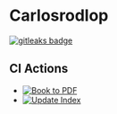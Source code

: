 # Carlosrodlop

[![gitleaks badge](https://img.shields.io/badge/protected%20by-gitleaks-blue)](https://github.com/zricethezav/gitleaks#pre-commit) 

## CI Actions

* [![Book to PDF](https://github.com/carlosrodlop/carlosrodlop-docs/actions/workflows/book-to-pdf.yml/badge.svg)](https://github.com/carlosrodlop/carlosrodlop-docs/actions/workflows/book-to-pdf.yml) 
* [![Update Index](https://github.com/carlosrodlop/carlosrodlop-docs/actions/workflows/book-update-index.yaml/badge.svg)](https://github.com/carlosrodlop/carlosrodlop-docs/actions/workflows/book-update-index.yaml)

